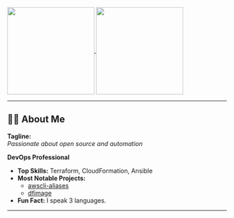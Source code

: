 <a href="https://github.com/anuraghazra/github-readme-stats">
  <img height=200 align="center" src="https://github-readme-stats.vercel.app/api?username=LanikSJ&show_icons=true&theme=transparent" />
</a>
<a href="https://github.com/anuraghazra/convoychat">
  <img height=200 align="center" src="https://github-readme-stats.vercel.app/api/top-langs/?username=LanikSJ&show_icons=true&theme=transparent&layout=compact&langs_count=8&card_width=320" />
</a>

<!--
![GitHub Stats Overview](https://raw.githubusercontent.com/LanikSJ/github-stats/main/generated/overview.svg)
![GitHub Stats Languages](https://raw.githubusercontent.com/LanikSJ/github-stats/main/generated/languages.svg)

### Hi there 👋

**LanikSJ/LanikSJ** is a ✨ _special_ ✨ repository because its `README.md` (this file) appears on your GitHub profile.

Here are some ideas to get you started:

- 🔭 I’m currently working on ...
- 🌱 I’m currently learning ...
- 👯 I’m looking to collaborate on ...
- 🤔 I’m looking for help with ...
- 💬 Ask me about ...
- 📫 How to reach me: ...
- 😄 Pronouns: ...
- ⚡ Fun fact: ...
-->

---

## 👨‍💻 About Me

**Tagline:**  
_Passionate about open source and automation_

**DevOps Professional**  
- **Top Skills:** Terraform, CloudFormation, Ansible  
- **Most Notable Projects:**  
  - [awscli-aliases](https://github.com/LanikSJ/awscli-aliases)  
  - [dfimage](https://github.com/LanikSJ/dfimage)  
- **Fun Fact:** I speak 3 languages.

---